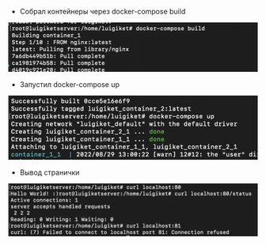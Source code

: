 * Собрал контейнеры через docker-compose build

![](Screen%20Shot%202022-08-29%20at%204.02.29%20PM.png)

* Запустил docker-compose up

![](Screen%20Shot%202022-08-29%20at%204.04.25%20PM.png)

* Вывод странички

![](Screen%20Shot%202022-08-29%20at%204.05.12%20PM.png)